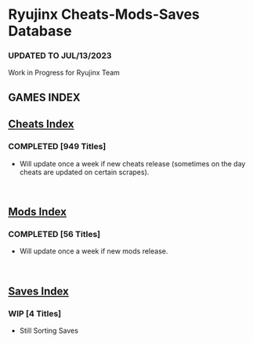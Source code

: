 # Ryujinx Cheats-Mods-Saves Database

### UPDATED TO JUL/13/2023

Work in Progress for Ryujinx Team


## GAMES INDEX

## [Cheats Index](Cheats.md)
### COMPLETED [949 Titles]
- Will update once a week if new cheats release (sometimes on the day cheats are updated on certain scrapes).
</br>

## [Mods Index](Mods.md)
### COMPLETED [56 Titles]
- Will update once a week if new mods release.
</br>

## [Saves Index](Saves.md)
### WIP [4 Titles] 
- Still Sorting Saves
